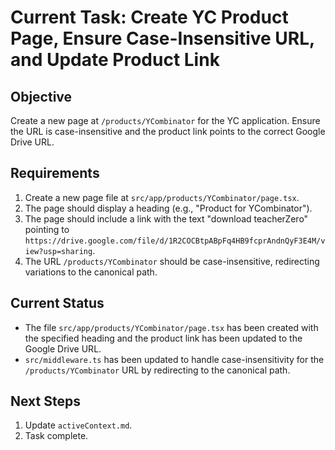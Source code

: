 # Current Task: Create YC Product Page, Ensure Case-Insensitive URL, and Update Product Link

## Objective

Create a new page at `/products/YCombinator` for the YC application. Ensure the URL is case-insensitive and the product link points to the correct Google Drive URL.

## Requirements

1.  Create a new page file at `src/app/products/YCombinator/page.tsx`.
2.  The page should display a heading (e.g., "Product for YCombinator").
3.  The page should include a link with the text "download teacherZero" pointing to `https://drive.google.com/file/d/1R2COCBtpABpFq4HB9fcprAndnQyF3E4M/view?usp=sharing`.
4.  The URL `/products/YCombinator` should be case-insensitive, redirecting variations to the canonical path.

## Current Status

*   The file `src/app/products/YCombinator/page.tsx` has been created with the specified heading and the product link has been updated to the Google Drive URL.
*   `src/middleware.ts` has been updated to handle case-insensitivity for the `/products/YCombinator` URL by redirecting to the canonical path.

## Next Steps

1.  Update `activeContext.md`.
2.  Task complete.
